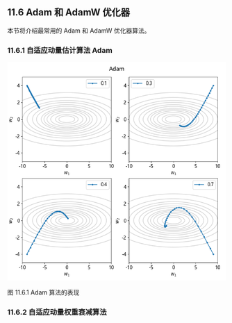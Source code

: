 
## 11.6 Adam 和 AdamW 优化器

本节将介绍最常用的 Adam 和 AdamW 优化器算法。

### 11.6.1 自适应动量估计算法 Adam

<img src="./img/adam_lr.png" width=640>

图 11.6.1 Adam 算法的表现

### 11.6.2 自适应动量权重衰减算法

